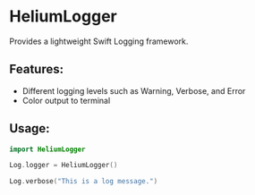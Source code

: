 # HeliumLogger

Provides a lightweight Swift Logging framework.

## Features:

- Different logging levels such as Warning, Verbose, and Error
- Color output to terminal 

## Usage:

```swift
import HeliumLogger

Log.logger = HeliumLogger()

Log.verbose("This is a log message.")

```

